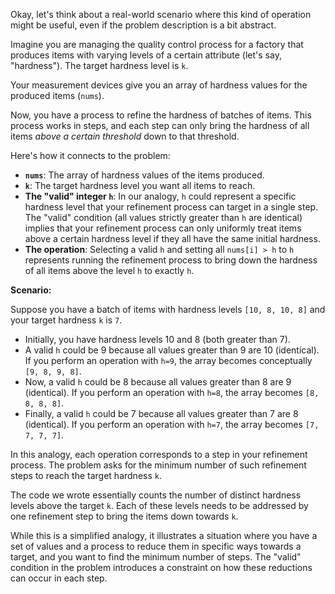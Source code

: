 Okay, let's think about a real-world scenario where this kind of operation might be useful, even if the problem description is a bit abstract.

Imagine you are managing the quality control process for a factory that produces items with varying levels of a certain attribute (let's say, "hardness"). The target hardness level is `k`.

Your measurement devices give you an array of hardness values for the produced items (`nums`).

Now, you have a process to refine the hardness of batches of items. This process works in steps, and each step can only bring the hardness of all items *above a certain threshold* down to that threshold.

Here's how it connects to the problem:

* **`nums`**: The array of hardness values of the items produced.
* **`k`**: The target hardness level you want all items to reach.
* **The "valid" integer `h`**: In our analogy, `h` could represent a specific hardness level that your refinement process can target in a single step. The "valid" condition (all values strictly greater than `h` are identical) implies that your refinement process can only uniformly treat items above a certain hardness level if they all have the same initial hardness.
* **The operation**: Selecting a valid `h` and setting all `nums[i] > h` to `h` represents running the refinement process to bring down the hardness of all items above the level `h` to exactly `h`.

**Scenario:**

Suppose you have a batch of items with hardness levels `[10, 8, 10, 8]` and your target hardness `k` is `7`.

* Initially, you have hardness levels 10 and 8 (both greater than 7).
* A valid `h` could be 9 because all values greater than 9 are 10 (identical). If you perform an operation with `h=9`, the array becomes conceptually `[9, 8, 9, 8]`.
* Now, a valid `h` could be 8 because all values greater than 8 are 9 (identical). If you perform an operation with `h=8`, the array becomes `[8, 8, 8, 8]`.
* Finally, a valid `h` could be 7 because all values greater than 7 are 8 (identical). If you perform an operation with `h=7`, the array becomes `[7, 7, 7, 7]`.

In this analogy, each operation corresponds to a step in your refinement process. The problem asks for the minimum number of such refinement steps to reach the target hardness `k`.

The code we wrote essentially counts the number of distinct hardness levels above the target `k`. Each of these levels needs to be addressed by one refinement step to bring the items down towards `k`.

While this is a simplified analogy, it illustrates a situation where you have a set of values and a process to reduce them in specific ways towards a target, and you want to find the minimum number of steps. The "valid" condition in the problem introduces a constraint on how these reductions can occur in each step.
